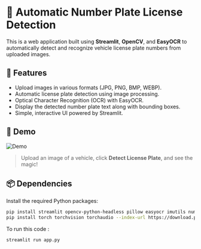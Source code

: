 # 🚗 Automatic Number Plate License Detection

This is a web application built using **Streamlit**, **OpenCV**, and **EasyOCR** to automatically detect and recognize vehicle license plate numbers from uploaded images.

## 🌟 Features

- Upload images in various formats (JPG, PNG, BMP, WEBP).
- Automatic license plate detection using image processing.
- Optical Character Recognition (OCR) with EasyOCR.
- Display the detected number plate text along with bounding boxes.
- Simple, interactive UI powered by Streamlit.

## 📸 Demo

![Demo](demo_screenshot.png)

> Upload an image of a vehicle, click **Detect License Plate**, and see the magic!

## 📦 Dependencies

Install the required Python packages:

```bash
pip install streamlit opencv-python-headless pillow easyocr imutils numpy
pip install torch torchvision torchaudio --index-url https://download.pytorch.org/whl/cpu
```

To run this code :
```
streamlit run app.py
```
